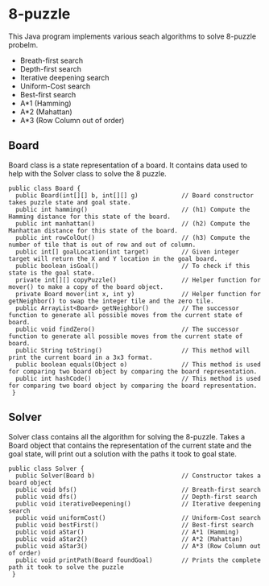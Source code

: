 # 8-puzzle
This Java program implements various seach algorithms to solve 8-puzzle probelm.

- Breath-first search
- Depth-first search
- Iterative deepening search
- Uniform-Cost search
- Best-first search
- A*1 (Hamming)
- A*2 (Mahattan)
- A*3 (Row Column out of order)


## Board
Board class is a state representation of a board. It contains data used to help with the Solver class to solve the 8 puzzle.


```
public class Board {
  public Board(int[][] b, int[][] g)            // Board constructor takes puzzle state and goal state.
  public int hamming()                          // (h1) Compute the Hamming distance for this state of the board.
  public int manhattan()                        // (h2) Compute the Manhattan distance for this state of the board.
  public int rowColOut()                        // (h3) Compute the number of tile that is out of row and out of column.
  public int[] goalLocation(int target)         // Given integer target will return the X and Y location in the goal board.
  public boolean isGoal()                       // To check if this state is the goal state.
  private int[][] copyPuzzle()                  // Helper function for mover() to make a copy of the board object.
  private Board mover(int x, int y)             // Helper function for getNeighbor() to swap the integer tile and the zero tile.
  public ArrayList<Board> getNeighbor()         // The successor function to generate all possible moves from the current state of board.
  public void findZero()                        // The successor function to generate all possible moves from the current state of board.
  public String toString()                      // This method will print the current board in a 3x3 format.
  public boolean equals(Object o)               // This method is used for comparing two board object by comparing the board representation.
  public int hashCode()                         // This method is used for comparing two board object by comparing the board representation.
 }
```
 
 ## Solver
 Solver class contains all the algorithm for solving the 8-puzzle.
Takes a Board object that contains the representation of the current state and the goal state, will print out a solution with the paths it took to goal state.

```
public class Solver {
  public Solver(Board b)                        // Constructor takes a board object
  public void bfs()                             // Breath-first search
  public void dfs()                             // Depth-first search
  public void iterativeDeepening()              // Iterative deepening search
  public void uniformCost()                     // Uniform-Cost search
  public void bestFirst()                       // Best-first search
  public void aStar()                           // A*1 (Hamming)
  public void aStar2()                          // A*2 (Mahattan)
  public void aStar3()                          // A*3 (Row Column out of order)
  public void printPath(Board foundGoal)        // Prints the complete path it took to solve the puzzle
 }
 ```
